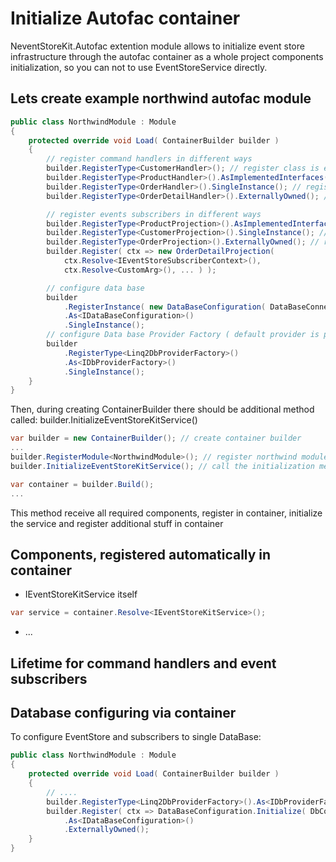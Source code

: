 # Initialize Autofac container #

NeventStoreKit.Autofac extention module allows to initialize event store infrastructure through the autofac container as a whole project components initialization,
so you can not to use EventStoreService directly.

## Lets create example northwind autofac module

```cs
public class NorthwindModule : Module
{
    protected override void Load( ContainerBuilder builder )
    {
        // register command handlers in different ways
        builder.RegisterType<CustomerHandler>(); // register class is enough, all mapped handlers will be extracted automatically
        builder.RegisterType<ProductHandler>().AsImplementedInterfaces(); // register implemented interfaces directly is Ok, bu not required
        builder.RegisterType<OrderHandler>().SingleInstance(); // register as single instance
        builder.RegisterType<OrderDetailHandler>().ExternallyOwned(); // register as short live object, created for each handled command

        // register events subscribers in different ways
        builder.RegisterType<ProductProjection>().AsImplementedInterfaces();  // register implemented interfaces directly is Ok, but not required
        builder.RegisterType<CustomerProjection>().SingleInstance(); // register as single instance
        builder.RegisterType<OrderProjection>().ExternallyOwned(); // register as short live object, created for each handled command
        builder.Register( ctx => new OrderDetailProjection( 
            ctx.Resolve<IEventStoreSubscriberContext>(),
            ctx.Resolve<CustomArg>(), ... ) );

        // configure data base
        builder
            .RegisterInstance( new DataBaseConfiguration( DataBaseConnectionType.SqlLite, "data source=northwind" ) )
            .As<IDataBaseConfiguration>()
            .SingleInstance();
        // configure Data base Provider Factory ( default provider is primitive in-memory, so it is recomended to use linq2db or custom provider )
        builder
            .RegisterType<Linq2DbProviderFactory>()
            .As<IDbProviderFactory>()
            .SingleInstance();
    }
}
```

Then, during creating ContainerBuilder there should be additional method called: builder.InitializeEventStoreKitService()
```cs
var builder = new ContainerBuilder(); // create container builder
... 
builder.RegisterModule<NorthwindModule>(); // register northwind module and other types
builder.InitializeEventStoreKitService(); // call the initialization method, which will initalize EventStoreKitService through the container builder

var container = builder.Build();
...

```
This method receive all required components, register in container, initialize the service and register additional stuff in container
## Components, registered automatically in container
- IEventStoreKitService itself
```cs 
var service = container.Resolve<IEventStoreKitService>();
```
- ... 

## Lifetime for command handlers and event subscribers


## Database configuring via container

To configure EventStore and subscribers to single DataBase:
```cs
public class NorthwindModule : Module
{
    protected override void Load( ContainerBuilder builder )
    {
        // ....         
        builder.RegisterType<Linq2DbProviderFactory>().As<IDbProviderFactory>();
        builder.Register( ctx => DataBaseConfiguration.Initialize( DbConnectionType.MsSql2012, connectionString ) )
            .As<IDataBaseConfiguration>()
            .ExternallyOwned();
    }
}
```

